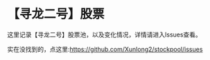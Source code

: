 # 【寻龙二号】股票

这里记录【寻龙二号】股票池，以及变化情况，详情请进入Issues查看。

实在没找到的，点这里:https://github.com/Xunlong2/stockpool/issues

